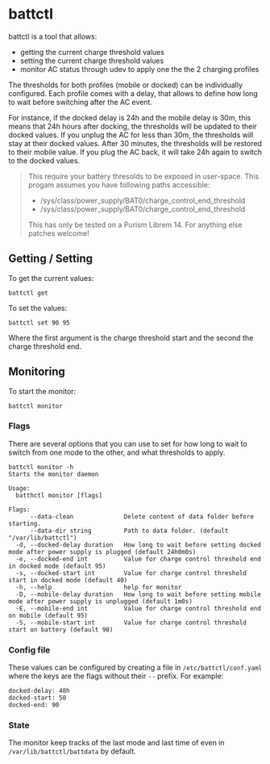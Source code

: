 # battctl

battctl is a tool that allows:

- getting the current charge threshold values
- setting the current charge threshold values
- monitor AC status through udev to apply one the the 2 charging profiles

The thresholds for both profiles (mobile or docked) can be individually 
configured. Each profile comes with a delay, that allows to define how 
long to wait before switching after the AC event.

For instance, if the docked delay is 24h and the mobile delay is 30m, this
means that 24h hours after docking, the thresholds will be updated to their
docked values. If you unplug the AC for less than 30m, the thresholds will 
stay at their docked values. After 30 minutes, the thresholds will be 
restored to their mobile value. If you plug the AC back, it will take 
24h again to switch to the docked values.

> This require your battery thresolds to be exposed in user-space.
> This progam assumes you have following paths accessible:
> 
> - /sys/class/power_supply/BAT0/charge_control_end_threshold
> - /sys/class/power_supply/BAT0/charge_control_end_threshold
> 
> This has only be tested on a Purism Librem 14. For anything else
> patches welcome!

## Getting / Setting

To get the current values:

	battctl get

To set the values:

	battctl set 90 95

Where the first argument is the charge threshold start and the second the
charge threshold end.

## Monitoring

To start the monitor:

	battctl monitor

### Flags

There are several options that you can use to set for how long to
wait to switch from one mode to the other, and what thresholds to apply.

	battctl monitor -h
	Starts the monitor daemon

	Usage:
	  batthctl monitor [flags]

	Flags:
	      --data-clean              Delete content of data folder before starting.
	      --data-dir string         Path to data folder. (default "/var/lib/battctl")
	  -d, --docked-delay duration   How long to wait before setting docked mode after power supply is plugged (default 24h0m0s)
	  -e, --docked-end int          Value for charge control threshold end in docked mode (default 95)
	  -s, --docked-start int        Value for charge control threshold start in docked mode (default 40)
	  -h, --help                    help for monitor
	  -D, --mobile-delay duration   How long to wait before setting mobile mode after power supply is unplugged (default 1m0s)
	  -E, --mobile-end int          Value for charge control threshold end on mobile (default 95)
	  -S, --mobile-start int        Value for charge control threshold start on battery (default 90)

### Config file

These values can be configured by creating a file in `/etc/battctl/conf.yaml`
where the keys are the flags without their `--` prefix. For example:

	docked-delay: 48h
	docked-start: 50
	docked-end: 90

### State

The monitor keep tracks of the last mode and last time of even in `/var/lib/battctl/battdata` by default.
